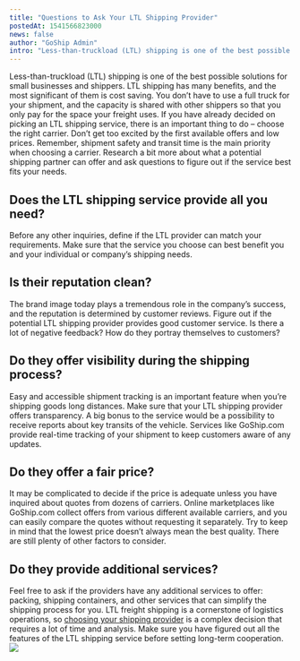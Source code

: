 ```yaml
---
title: "Questions to Ask Your LTL Shipping Provider"
postedAt: 1541566823000
news: false
author: "GoShip Admin"
intro: "Less-than-truckload (LTL) shipping is one of the best possible solutions for small businesses and shippers. LTL shipping has many benefits, and the most significant of them is cost saving. You don’t have to use a full truck for your shipment, and the capacity is shared with other shippers so that you only pay for the space your freight uses. If you have already decided on picking an LTL shipping service, there is an important thing to do – choose the right carrier. Don’t get too excited by the first availab"
---
```

Less-than-truckload (LTL) shipping is one of the best possible solutions for small businesses and shippers. LTL shipping has many benefits, and the most significant of them is cost saving. You don’t have to use a full truck for your shipment, and the capacity is shared with other shippers so that you only pay for the space your freight uses. If you have already decided on picking an LTL shipping service, there is an important thing to do – choose the right carrier. Don’t get too excited by the first available offers and low prices. Remember, shipment safety and transit time is the main priority when choosing a carrier. Research a bit more about what a potential shipping partner can offer and ask questions to figure out if the service best fits your needs.

**Does the LTL shipping service provide all you need?**
-------------------------------------------------------

Before any other inquiries, define if the LTL provider can match your requirements. Make sure that the service you choose can best benefit you and your individual or company’s shipping needs.

**Is their reputation clean?**
------------------------------

The brand image today plays a tremendous role in the company’s success, and the reputation is determined by customer reviews. Figure out if the potential LTL shipping provider provides good customer service. Is there a lot of negative feedback? How do they portray themselves to customers?

**Do they offer visibility during the shipping** **process?**
-------------------------------------------------------------

Easy and accessible shipment tracking is an important feature when you’re shipping goods long distances. Make sure that your LTL shipping provider offers transparency. A big bonus to the service would be a possibility to receive reports about key transits of the vehicle. Services like GoShip.com provide real-time tracking of your shipment to keep customers aware of any updates.

**Do they offer a fair price?**
-------------------------------

It may be complicated to decide if the price is adequate unless you have inquired about quotes from dozens of carriers. Online marketplaces like GoShip.com collect offers from various different available carriers, and you can easily compare the quotes without requesting it separately. Try to keep in mind that the lowest price doesn’t always mean the best quality. There are still plenty of other factors to consider.

**Do they provide additional services?**
----------------------------------------

Feel free to ask if the providers have any additional services to offer: packing, shipping containers, and other services that can simplify the shipping process for you. LTL freight shipping is a cornerstone of logistics operations, so [choosing your shipping provider](https://www.goship.com/blog/searching-for-the-perfect-ltl-provider/) is a complex decision that requires a lot of time and analysis. Make sure you have figured out all the features of the LTL shipping service before setting long-term cooperation. [![](https://www.goship.com/wp-content/uploads/2021/02/1ace89b4-fe28-40ff-a2a7-4cddc60fc9ec.png)](https://www.goship.com/)
